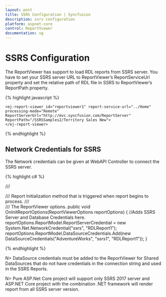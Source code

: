 ```yaml
---
layout: post
title: SSRS Configuration | Syncfusion
description: ssrs configuration
platform: aspnet-core
control: ReportViewer
documentation: ug
---
```


# SSRS Configuration

The ReportViewer has support to load RDL reports from SSRS server. You have to set your SSRS server URL to ReportViewer’s ReportServiceUrl property and set the relative path of RDL file in SSRS to ReportViewer’s ReportPath property. 

{% highlight javascript %}

    <ej-report-viewer id="reportviewer1" report-service-url="../Home" processing-mode="Remote" ReportServerUrl="http://mvc.syncfusion.com/ReportServer"  ReportPath="/SSRSSamples2/Territory Sales New">    
    </ej-report-viewer>

{% endhighlight %}

## Network Credentials for SSRS

The Network credentials can be given at WebAPI Controller to connect the SSRS server.

{% highlight c# %}

/// <summary>
/// Report Initialization method that is triggered when report begins to process.
/// </summary>
/// <param name="reportOptions">The ReportViewer options.</param>
public void OnInitReportOptions(ReportViewerOptions reportOptions)
{
    //Adds SSRS Server and Database Credentials here.
    reportOptions.ReportModel.ReportServerCredential = new System.Net.NetworkCredential("ssrs", "RDLReport1");
    reportOptions.ReportModel.DataSourceCredentials.Add(new DataSourceCredentials("AdventureWorks", "ssrs1", "RDLReport1"));
}

{% endhighlight %}

N> DataSource credentials must be added to the ReportViewer for Shared DataSources that do not have credentials in the connection string and used in the SSRS Reports.

N> Pure ASP.Net Core project will support only SSRS 2017 server and ASP.NET Core project with the combination .NET framework will render report from all SSRS server version.  

